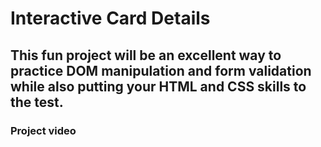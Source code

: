 <h1>Interactive Card Details</h1>
<h2>This fun project will be an excellent way to practice DOM manipulation and form validation while also putting your HTML and CSS skills to the test.</h2>
<h3>Project video</h3>
